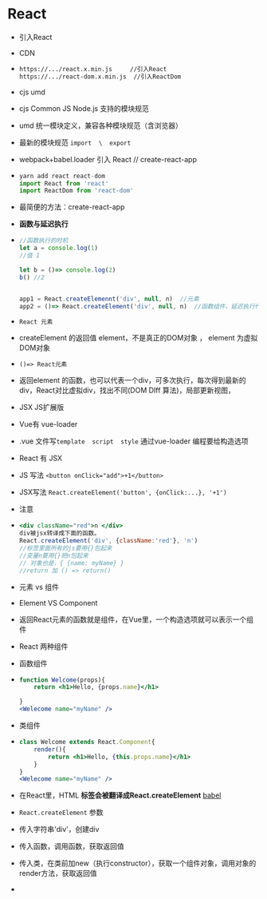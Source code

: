 # React

- 引入React

- CDN

- ```html
  https://.../react.x.min.js     //引入React
  https://.../react-dom.x.min.js  //引入ReactDom
  ```

- cjs  umd

- cjs  Common JS  Node.js  支持的模块规范

- umd  统一模块定义，兼容各种模块规范（含浏览器）

- 最新的模块规范 `import  \  export`

- webpack+babel.loader 引入 React  //  create-react-app

- ```js
  yarn add react react-dom
  import React from 'react'
  import ReactDom from 'react-dom'
  ```

- 最简便的方法：create-react-app

- **函数与延迟执行**

- ```js
  //函数执行的时机
  let a = console.log(1) 
  //值 1
  
  let b = ()=> console.log(2)
  b() //2
  
  
  app1 = React.createElemennt('div', null, n)  //元素
  app2 = ()=> React.createElement('div', null, n)  //函数组件，延迟执行代码，被调用时执行
  ```

- `React 元素`

- createElement  的返回值 element，不是真正的DOM对象  ， element 为虚拟DOM对象

- `()=> React元素`

- 返回element 的函数，也可以代表一个div，可多次执行，每次得到最新的div，React对比虚拟div，找出不同(DOM DIff 算法)，局部更新视图，

- JSX  JS扩展版

- Vue有 vue-loader  

- .vue 文件写`template  script  style` 通过vue-loader 编程要给构造选项

- React  有 JSX

- JS 写法   `<button onClick="add">+1</button>`  

- JSX写法  `React.createElement('button', {onClick:...}, '+1')`

- 注意

- ```jsx
  <div className="red">n </div>
  div被jsx转译成下面的函数。
  React.createElement('div', {className:'red'}, 'n')
  //标签里面所有的js要用{}包起来
  //变量n要用{}把n包起来
  // 对象也是，{ {name: myName} }
  //return 加 () => return()
  ```

- 元素  vs  组件

- Element  VS  Component

- 返回React元素的函数就是组件，在Vue里，一个构造选项就可以表示一个组件

- React 两种组件

- 函数组件

- ```jsx
  function Welcome(props){
      return <h1>Hello, {props.name}</h1>
  
  }
  <Welecome name="myName" />
  ```

- 类组件

- ```jsx
  class Welcome extends React.Component{
      render(){
          return <h1>Hello, {this.props.name}</h1>
      }
  }
  <Welecome name="myName" />
  ```

- 在React里，HTML **标签会被翻译成React.createElement** [babel](https://babeljs.io/repl#?browsers=defaults%2C%20not%20ie%2011%2C%20not%20ie_mob%2011&build=&builtIns=false&corejs=3.6&spec=false&loose=false&code_lz=Q&debug=false&forceAllTransforms=false&shippedProposals=false&circleciRepo=&evaluate=false&fileSize=false&timeTravel=false&sourceType=module&lineWrap=true&presets=env%2Creact%2Cstage-2&prettier=false&targets=&version=7.14.8&externalPlugins=)

- `React.createElement`  参数

- 传入字符串'div'，创建div

- 传入函数，调用函数，获取返回值

- 传入类，在类前加new（执行constructor），获取一个组件对象，调用对象的render方法，获取返回值

- 

